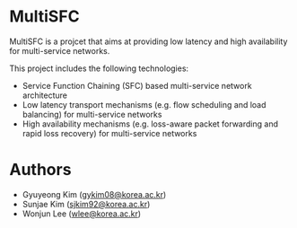 # MultiSFC
MultiSFC is a projcet that aims at providing low latency and high availability for multi-service networks.

This project includes the following technologies:
- Service Function Chaining (SFC) based multi-service network architecture
- Low latency transport mechanisms (e.g. flow scheduling and load balancing) for multi-service networks
- High availability mechanisms (e.g. loss-aware packet forwarding and rapid loss recovery) for multi-service networks

# Authors
- Gyuyeong Kim (gykim08@korea.ac.kr)
- Sunjae Kim (sjkim92@korea.ac.kr)
- Wonjun Lee (wlee@korea.ac.kr)
